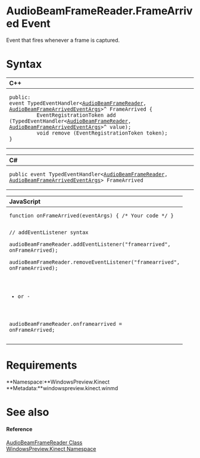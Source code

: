 AudioBeamFrameReader.FrameArrived Event  
=======================================  

Event that fires whenever a frame is captured.<span id="syntaxSection"></span>

Syntax  
======  

<table>
<colgroup>
<col width="100%" />
</colgroup>
<thead>
<tr class="header">
<th align="left">C++</th>
</tr>
</thead>
<tbody>
<tr class="odd">
<td align="left"><pre><code>public:  
event TypedEventHandler&lt;<a href="../../AudioBeamFrameReader_Class.md">AudioBeamFrameReader</a>, <a href="../../AudioBeamFrameArrivedEvent.md">AudioBeamFrameArrivedEventArgs</a>&gt;^ FrameArrived {  
         EventRegistrationToken add (TypedEventHandler&lt;<a href="../../AudioBeamFrameReader_Class.md">AudioBeamFrameReader</a>, <a href="../../AudioBeamFrameArrivedEvent.md">AudioBeamFrameArrivedEventArgs</a>&gt;^ value);  
         void remove (EventRegistrationToken token);  
}</code></pre></td>
</tr>
</tbody>
</table>

<table>
<colgroup>
<col width="100%" />
</colgroup>
<thead>
<tr class="header">
<th align="left">C#</th>
</tr>
</thead>
<tbody>
<tr class="odd">
<td align="left"><pre><code>public event TypedEventHandler&lt;<a href="../../AudioBeamFrameReader_Class.md">AudioBeamFrameReader</a>, <a href="../../AudioBeamFrameArrivedEvent.md">AudioBeamFrameArrivedEventArgs</a>&gt; FrameArrived</code></pre></td>
</tr>
</tbody>
</table>

<table>
<colgroup>
<col width="100%" />
</colgroup>
<thead>
<tr class="header">
<th align="left">JavaScript</th>
</tr>
</thead>
<tbody>
<tr class="odd">
<td align="left"><pre><code>function onFrameArrived(eventArgs) { /* Your code */ }  

// addEventListener syntax  
audioBeamFrameReader.addEventListener(&quot;framearrived&quot;, onFrameArrived);  
audioBeamFrameReader.removeEventListener(&quot;framearrived&quot;, onFrameArrived);  

- or -  

audioBeamFrameReader.onframearrived = onFrameArrived;</code></pre></td>
</tr>
</tbody>
</table>

<span id="requirements"></span>

Requirements  
============  

**Namespace:**WindowsPreview.Kinect  
**Metadata:**windowspreview.kinect.winmd  

<span id="ID4EX"></span>

See also  
========  

<span id="ID4EZ"></span>
#### Reference  

[AudioBeamFrameReader Class](../../AudioBeamFrameReader_Class.md)  
 [WindowsPreview.Kinect Namespace](../../../Kinect.md)  



<!--Please do not edit the data in the comment block below.-->
<!--
TOCTitle : FrameArrived Event
RLTitle : AudioBeamFrameReader.FrameArrived Event
KeywordK : FrameArrived event
KeywordK : AudioBeamFrameReader.FrameArrived event
KeywordF : WindowsPreview.Kinect.AudioBeamFrameReader.FrameArrived
KeywordF : AudioBeamFrameReader.FrameArrived
KeywordF : FrameArrived
KeywordF : WindowsPreview.Kinect.AudioBeamFrameReader.FrameArrived
KeywordA : E:WindowsPreview.Kinect.AudioBeamFrameReader.FrameArrived
AssetID : E:WindowsPreview.Kinect.AudioBeamFrameReader.FrameArrived
Locale : en-us
CommunityContent : 1
APIType : Managed
APILocation : windowspreview.kinect.winmd
APIName : WindowsPreview.Kinect.AudioBeamFrameReader.FrameArrived
TargetOS : Windows
TopicType : kbSyntax
DevLang : VB
DevLang : CSharp
DevLang : JavaScript
DevLang : C++
DocSet : K4Wv2
ProjType : K4Wv2Proj
Technology : Kinect for Windows
Product : Kinect for Windows SDK v2
productversion : 20
-->
